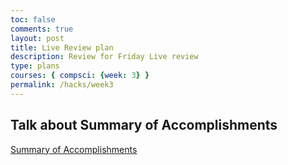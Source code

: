 ```yaml
---
toc: false
comments: true
layout: post
title: Live Review plan
description: Review for Friday Live review
type: plans
courses: { compsci: {week: 3} }
permalink: /hacks/week3
---
```


## Talk about Summary of Accomplishments

[Summary of Accomplishments](https://github.com/Trystan-Schmits/Group/issues)
